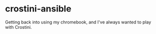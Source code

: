 # crostini-ansible
Getting back into using my chromebook, and I've always wanted to play with Crostini.
